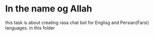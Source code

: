 # In the name og Allah
this task is about creating rasa chat bot for Englisg and Persian(Farsi) languages.
in this folder 
